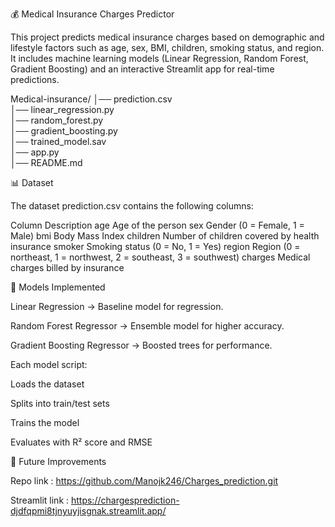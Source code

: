 


💰 Medical Insurance Charges Predictor

This project predicts medical insurance charges based on demographic and lifestyle factors such as age, sex, BMI, children, smoking status, and region.
It includes machine learning models (Linear Regression, Random Forest, Gradient Boosting) and an interactive Streamlit app for real-time predictions.

Medical-insurance/
│── prediction.csv             
│── linear_regression.py        
│── random_forest.py            
│── gradient_boosting.py        
│── trained_model.sav           
│── app.py                      
│── README.md

📊 Dataset

The dataset prediction.csv contains the following columns:

Column	Description
age	Age of the person
sex	Gender (0 = Female, 1 = Male)
bmi	Body Mass Index
children	Number of children covered by health insurance
smoker	Smoking status (0 = No, 1 = Yes)
region	Region (0 = northeast, 1 = northwest, 2 = southeast, 3 = southwest)
charges	Medical charges billed by insurance

🧠 Models Implemented

Linear Regression → Baseline model for regression.

Random Forest Regressor → Ensemble model for higher accuracy.

Gradient Boosting Regressor → Boosted trees for performance.

Each model script:

Loads the dataset

Splits into train/test sets

Trains the model

Evaluates with R² score and RMSE

🚀 Future Improvements

Repo link : https://github.com/Manojk246/Charges_prediction.git

Streamlit link : https://chargesprediction-djdfqpmi8tjnyuyjisgnak.streamlit.app/
